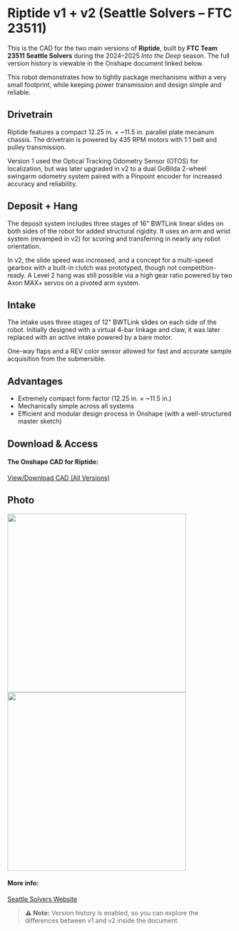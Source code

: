# Riptide v1 + v2 (Seattle Solvers – FTC 23511)

This is the CAD for the two main versions of **Riptide**, built by **FTC Team 23511 Seattle Solvers** during the 2024–2025 *Into the Deep* season. The full version history is viewable in the Onshape document linked below.

This robot demonstrates how to tightly package mechanisms within a very small footprint, while keeping power transmission and design simple and reliable.

## Drivetrain

Riptide features a compact 12.25 in. × ~11.5 in. parallel plate mecanum chassis. The drivetrain is powered by 435 RPM motors with 1:1 belt and pulley transmission.

Version 1 used the Optical Tracking Odometry Sensor (OTOS) for localization, but was later upgraded in v2 to a dual GoBilda 2-wheel swingarm odometry system paired with a Pinpoint encoder for increased accuracy and reliability.

## Deposit + Hang

The deposit system includes three stages of 16" BWTLink linear slides on both sides of the robot for added structural rigidity. It uses an arm and wrist system (revamped in v2) for scoring and transferring in nearly any robot orientation.

In v2, the slide speed was increased, and a concept for a multi-speed gearbox with a built-in clutch was prototyped, though not competition-ready. A Level 2 hang was still possible via a high gear ratio powered by two Axon MAX+ servos on a pivoted arm system.

## Intake

The intake uses three stages of 12" BWTLink slides on each side of the robot. Initially designed with a virtual 4-bar linkage and claw, it was later replaced with an active intake powered by a bare motor.

One-way flaps and a REV color sensor allowed for fast and accurate sample acquisition from the submersible.

## Advantages

- Extremely compact form factor (12.25 in. × ~11.5 in.)
- Mechanically simple across all systems
- Efficient and modular design process in Onshape (with a well-structured master sketch)

## Download & Access

#### The Onshape CAD for Riptide:

[View/Download CAD (All Versions)](https://cad.onshape.com/documents/ae5ff79658ff2a51ece82558/w/1babafd80652d7e5216f214c)

## Photo

<style>img{border: 4px #1b1b1f;}</style>
<img height="400" src="/images/riptidev1.jpg" width="400"/>

<style>img{border: 4px #1b1b1f;}</style>
<img height="400" src="/images/riptidev2.jpg" width="400"/>

#### More info:

[Seattle Solvers Website](https://www.seattlesolvers.com/robots/into-the-deep-2024-2025)

> **⚠️ Note:** Version history is enabled, so you can explore the differences between v1 and v2 inside the document.
